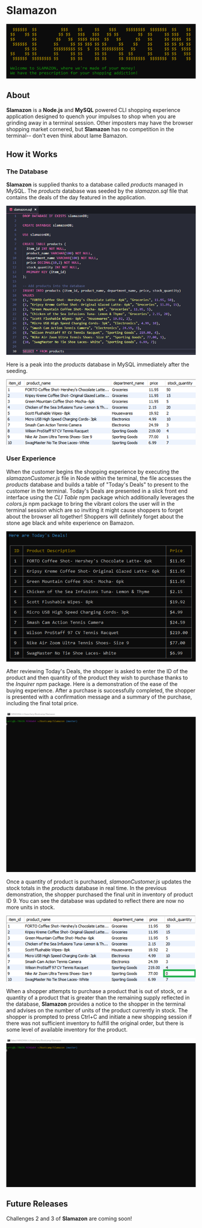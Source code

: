 # Slamazon

![](slamazon.png)

## About

**Slamazon** is a **Node.js** and **MySQL** powered CLI shopping experience application designed to quench your impulses to shop when you are grinding away in a terminal session.  Other imposters may have the browser shopping market cornered, but **Slamazon** has no competition in the terminal-- don't even think about lame Bamazon.

## How it Works

### The Database

**Slamazon** is supplied thanks to a database called _products_ managed in MySQL.  The _products_ database was seeded by the _slamazon.sql_ file that contains the deals of the day featured in the application.  

![](seedfile.png)

Here is a peak into the _products_ database in MySQL immediately after the seeding.

![](seed.png)

### User Experience 

When the customer begins the shopping experience by executing the _slamazonCustomer.js_ file in Node within the terminal, the file accesses the _products_ database and builds a table of "Today's Deals" to present to the customer in the terminal.  Today's Deals are presented in a slick front end interface using the _CLI Table_ npm package which additionally leverages the _colors.js_ npm package to bring the vibrant colors the user will in the terminal session which are so inviting it might cause shoppers to forget about the browser all together!  Shoppers will definitely forget about the stone age black and white experience on Bamazon. 

![](todaysdeals.png)

After reviewing Today's Deals, the shopper is asked to enter the ID of the product and then quantity of the product they wish to purchase thanks to the _Inquirer_ npm package.  Here is a demonstration of the ease of the buying experience.  After a purchase is successfully completed, the shopper is presented with a confirmation message and a summary of the purchase, including the final total price.

![](buy.gif)

Once a quantity of product is purchased, _slamaonCustomer.js_ updates the stock totals in the _products_ database in real time.  In the previous demonstration, the shopper purchased the final unit in inventory of product ID 9.  You can see the database was updated to reflect there are now no more units in stock.  

![](update.png)

When a shopper attempts to purchase a product that is out of stock, or a quantity of a product that is greater than the remaining supply reflected in the database, **Slamazon** provides a notice to the shopper in the terminal and advises on the number of units of the product currently in stock.  The shopper is prompted to press Ctrl+C and initiate a new shopping session if there was not sufficient inventory to fulfill the original order, but there is some level of available inventory for the product.

![](deny.gif)

## Future Releases

Challenges 2 and 3 of **Slamazon** are coming soon!

